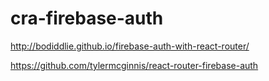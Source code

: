 # cra-firebase-auth

http://bodiddlie.github.io/firebase-auth-with-react-router/

https://github.com/tylermcginnis/react-router-firebase-auth
